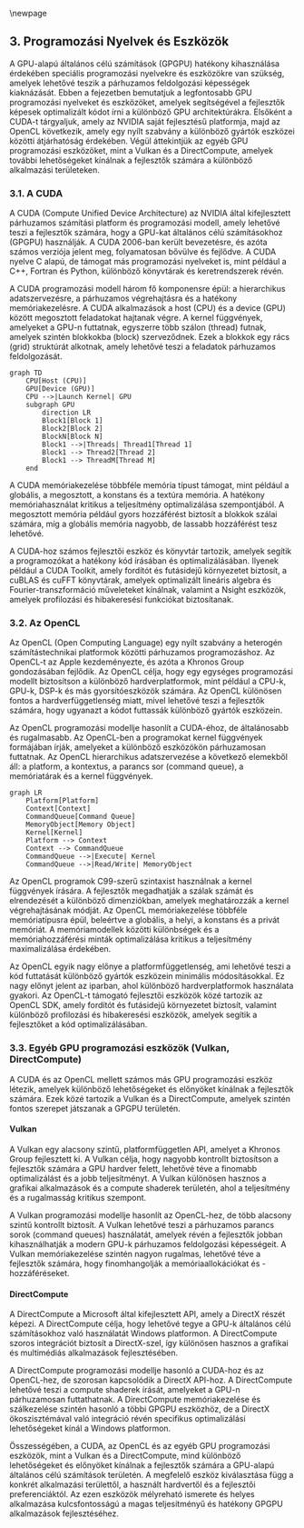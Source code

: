 \newpage
## 3. Programozási Nyelvek és Eszközök

A GPU-alapú általános célú számítások (GPGPU) hatékony kihasználása érdekében speciális programozási nyelvekre és eszközökre van szükség, amelyek lehetővé teszik a párhuzamos feldolgozási képességek kiaknázását. Ebben a fejezetben bemutatjuk a legfontosabb GPU programozási nyelveket és eszközöket, amelyek segítségével a fejlesztők képesek optimalizált kódot írni a különböző GPU architektúrákra. Elsőként a CUDA-t tárgyaljuk, amely az NVIDIA saját fejlesztésű platformja, majd az OpenCL következik, amely egy nyílt szabvány a különböző gyártók eszközei közötti átjárhatóság érdekében. Végül áttekintjük az egyéb GPU programozási eszközöket, mint a Vulkan és a DirectCompute, amelyek további lehetőségeket kínálnak a fejlesztők számára a különböző alkalmazási területeken.

### 3.1. A CUDA

A CUDA (Compute Unified Device Architecture) az NVIDIA által kifejlesztett párhuzamos számítási platform és programozási modell, amely lehetővé teszi a fejlesztők számára, hogy a GPU-kat általános célú számításokhoz (GPGPU) használják. A CUDA 2006-ban került bevezetésre, és azóta számos verziója jelent meg, folyamatosan bővülve és fejlődve. A CUDA nyelve C alapú, de támogat más programozási nyelveket is, mint például a C++, Fortran és Python, különböző könyvtárak és keretrendszerek révén.

A CUDA programozási modell három fő komponensre épül: a hierarchikus adatszervezésre, a párhuzamos végrehajtásra és a hatékony memóriakezelésre. A CUDA alkalmazások a host (CPU) és a device (GPU) között megosztott feladatokat hajtanak végre. A kernel függvények, amelyeket a GPU-n futtatnak, egyszerre több szálon (thread) futnak, amelyek szintén blokkokba (block) szerveződnek. Ezek a blokkok egy rács (grid) struktúrát alkotnak, amely lehetővé teszi a feladatok párhuzamos feldolgozását.

```mermaid
graph TD
    CPU[Host (CPU)]
    GPU[Device (GPU)]
    CPU -->|Launch Kernel| GPU
    subgraph GPU
        direction LR
        Block1[Block 1]
        Block2[Block 2]
        BlockN[Block N]
        Block1 -->|Threads| Thread1[Thread 1]
        Block1 --> Thread2[Thread 2]
        Block1 --> ThreadM[Thread M]
    end
```

A CUDA memóriakezelése többféle memória típust támogat, mint például a globális, a megosztott, a konstans és a textúra memória. A hatékony memóriahasználat kritikus a teljesítmény optimalizálása szempontjából. A megosztott memória például gyors hozzáférést biztosít a blokkok szálai számára, míg a globális memória nagyobb, de lassabb hozzáférést tesz lehetővé.

A CUDA-hoz számos fejlesztői eszköz és könyvtár tartozik, amelyek segítik a programozókat a hatékony kód írásában és optimalizálásában. Ilyenek például a CUDA Toolkit, amely fordítót és futásidejű környezetet biztosít, a cuBLAS és cuFFT könyvtárak, amelyek optimalizált lineáris algebra és Fourier-transzformáció műveleteket kínálnak, valamint a Nsight eszközök, amelyek profilozási és hibakeresési funkciókat biztosítanak.

### 3.2. Az OpenCL

Az OpenCL (Open Computing Language) egy nyílt szabvány a heterogén számítástechnikai platformok közötti párhuzamos programozáshoz. Az OpenCL-t az Apple kezdeményezte, és azóta a Khronos Group gondozásában fejlődik. Az OpenCL célja, hogy egy egységes programozási modellt biztosítson a különböző hardverplatformok, mint például a CPU-k, GPU-k, DSP-k és más gyorsítóeszközök számára. Az OpenCL különösen fontos a hardverfüggetlenség miatt, mivel lehetővé teszi a fejlesztők számára, hogy ugyanazt a kódot futtassák különböző gyártók eszközein.

Az OpenCL programozási modellje hasonlít a CUDA-éhoz, de általánosabb és rugalmasabb. Az OpenCL-ben a programokat kernel függvények formájában írják, amelyeket a különböző eszközökön párhuzamosan futtatnak. Az OpenCL hierarchikus adatszervezése a következő elemekből áll: a platform, a kontextus, a parancs sor (command queue), a memóriatárak és a kernel függvények.

```mermaid
graph LR
    Platform[Platform]
    Context[Context]
    CommandQueue[Command Queue]
    MemoryObject[Memory Object]
    Kernel[Kernel]
    Platform --> Context
    Context --> CommandQueue
    CommandQueue -->|Execute| Kernel
    CommandQueue -->|Read/Write| MemoryObject
```

Az OpenCL programok C99-szerű szintaxist használnak a kernel függvények írására. A fejlesztők megadhatják a szálak számát és elrendezését a különböző dimenziókban, amelyek meghatározzák a kernel végrehajtásának módját. Az OpenCL memóriakezelése többféle memóriatípusra épül, beleértve a globális, a helyi, a konstans és a privát memóriát. A memóriamodellek közötti különbségek és a memóriahozzáférési minták optimalizálása kritikus a teljesítmény maximalizálása érdekében.

Az OpenCL egyik nagy előnye a platformfüggetlenség, ami lehetővé teszi a kód futtatását különböző gyártók eszközein minimális módosításokkal. Ez nagy előnyt jelent az iparban, ahol különböző hardverplatformok használata gyakori. Az OpenCL-t támogató fejlesztői eszközök közé tartozik az OpenCL SDK, amely fordítót és futásidejű környezetet biztosít, valamint különböző profilozási és hibakeresési eszközök, amelyek segítik a fejlesztőket a kód optimalizálásában.

### 3.3. Egyéb GPU programozási eszközök (Vulkan, DirectCompute)

A CUDA és az OpenCL mellett számos más GPU programozási eszköz létezik, amelyek különböző lehetőségeket és előnyöket kínálnak a fejlesztők számára. Ezek közé tartozik a Vulkan és a DirectCompute, amelyek szintén fontos szerepet játszanak a GPGPU területén.

#### Vulkan

A Vulkan egy alacsony szintű, platformfüggetlen API, amelyet a Khronos Group fejlesztett ki. A Vulkan célja, hogy nagyobb kontrollt biztosítson a fejlesztők számára a GPU hardver felett, lehetővé téve a finomabb optimalizálást és a jobb teljesítményt. A Vulkan különösen hasznos a grafikai alkalmazások és a compute shaderek területén, ahol a teljesítmény és a rugalmasság kritikus szempont.

A Vulkan programozási modellje hasonlít az OpenCL-hez, de több alacsony szintű kontrollt biztosít. A Vulkan lehetővé teszi a párhuzamos parancs sorok (command queues) használatát, amelyek révén a fejlesztők jobban kihasználhatják a modern GPU-k párhuzamos feldolgozási képességeit. A Vulkan memóriakezelése szintén nagyon rugalmas, lehetővé téve a fejlesztők számára, hogy finomhangolják a memóriaallokációkat és -hozzáféréseket.

#### DirectCompute

A DirectCompute a Microsoft által kifejlesztett API, amely a DirectX részét képezi. A DirectCompute célja, hogy lehetővé tegye a GPU-k általános célú számításokhoz való használatát Windows platformon. A DirectCompute szoros integrációt biztosít a DirectX-szel, így különösen hasznos a grafikai és multimédiás alkalmazások fejlesztésében.

A DirectCompute programozási modellje hasonló a CUDA-hoz és az OpenCL-hez, de szorosan kapcsolódik a DirectX API-hoz. A DirectCompute lehetővé teszi a compute shaderek írását, amelyeket a GPU-n párhuzamosan futtathatnak. A DirectCompute memóriakezelése és szálkezelése szintén hasonló a többi GPGPU eszközhöz, de a DirectX ökoszisztémával való integráció révén specifikus optimalizálási lehetőségeket kínál a Windows platformon.

Összességében, a CUDA, az OpenCL és az egyéb GPU programozási eszközök, mint a Vulkan és a DirectCompute, mind különböző lehetőségeket és előnyöket kínálnak a fejlesztők számára a GPU-alapú általános célú számítások területén. A megfelelő eszköz kiválasztása függ a konkrét alkalmazási területtől, a használt hardvertől és a fejlesztői preferenciáktól. Az ezen eszközök mélyreható ismerete és helyes alkalmazása kulcsfontosságú a magas teljesítményű és hatékony GPGPU alkalmazások fejlesztéséhez.